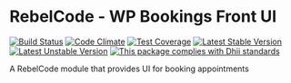 # RebelCode - WP Bookings Front UI

[![Build Status](https://travis-ci.org/rebelcode/wp-bookings-front-ui.svg?branch=develop)](https://travis-ci.org/rebelcode/wp-bookings-front-ui)
[![Code Climate](https://codeclimate.com/github/rebelcode/wp-bookings-front-ui/badges/gpa.svg)](https://codeclimate.com/github/rebelcode/wp-bookings-front-ui)
[![Test Coverage](https://codeclimate.com/github/rebelcode/wp-bookings-front-ui/badges/coverage.svg)](https://codeclimate.com/github/rebelcode/wp-bookings-front-ui/coverage)
[![Latest Stable Version](https://poser.pugx.org/rebelcode/wp-bookings-front-ui/version)](https://packagist.org/packages/rebelcode/wp-bookings-front-ui)
[![Latest Unstable Version](https://poser.pugx.org/rebelcode/wp-bookings-front-ui/v/unstable)](https://packagist.org/packages/rebelcode/wp-bookings-front-ui)
[![This package complies with Dhii standards](https://img.shields.io/badge/Dhii-Compliant-green.svg?style=flat-square)][Dhii]

A RebelCode module that provides UI for booking appointments

[Dhii]: https://github.com/Dhii/dhii
